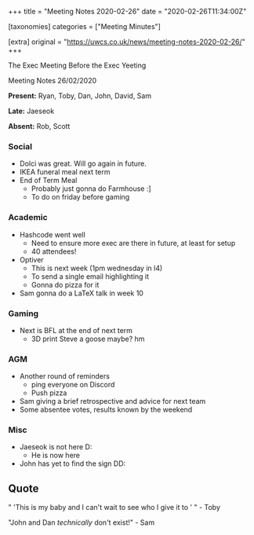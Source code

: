 +++
title = "Meeting Notes 2020-02-26"
date = "2020-02-26T11:34:00Z"

[taxonomies]
categories = ["Meeting Minutes"]

[extra]
original = "https://uwcs.co.uk/news/meeting-notes-2020-02-26/"
+++

<p>The Exec Meeting Before the Exec Yeeting</p>

<!-- more -->

Meeting Notes 26/02/2020

**Present:** Ryan, Toby, Dan, John, David, Sam

**Late:** Jaeseok

**Absent:** Rob, Scott

### Social

  - Dolci was great. Will go again in future.
  - IKEA funeral meal next term
  - End of Term Meal
      - Probably just gonna do Farmhouse :\]
      - To do on friday before gaming

### Academic

  - Hashcode went well
      - Need to ensure more exec are there in future, at least for setup
      - 40 attendees\!
  - Optiver
      - This is next week (1pm wednesday in l4)
      - To send a single email highlighting it
      - Gonna do pizza for it
  - Sam gonna do a LaTeX talk in week 10

### Gaming

  - Next is BFL at the end of next term
      - 3D print Steve a goose maybe? hm

### AGM

  - Another round of reminders
      - ping everyone on Discord
      - Push pizza
  - Sam giving a brief retrospective and advice for next team
  - Some absentee votes, results known by the weekend

### Misc

  - Jaeseok is not here D:
      - He is now here
  - John has yet to find the sign DD:

## Quote

" 'This is my baby and I can't wait to see who I give it to ' " - Toby

"John and Dan *technically* don't exist\!" - Sam

